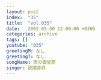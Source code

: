```yaml
---
layout: post
index:  "35"
title:  "vol.035"
date:   2002-05-30 12:00:00 +0300
categories: archive
tags: []
youtube: "035"
greetingM: なし
greetingT: なし
songName: 雨の御堂筋
singer: 欧陽菲菲
---
```

